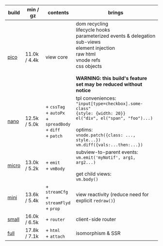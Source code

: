 | build      | min / gz     | contents                                                                | brings                                                                                                                                                                                                                      |
| ---------- | ------------ | ----------------------------------------------------------------------- | --------------------------------------------------------------------------------------------------------------------------------------------------------------------------------------------------------------------------- |
| [pico][1]  | 11.0k / 4.4k | view core                                                               | dom recycling<br>lifecycle hooks<br>parameterized events & delegation<br>sub-views<br>element injection<br>raw html<br>vnode refs<br>css objects<br><br>**WARNING: this build's feature set may be reduced without notice** |
| [nano][2]  | 12.5k / 5.0k | + `cssTag`<br>+ `autoPx`<br>+ `spreadBody`<br>+ `diff`<br>+ `patch`<br> | tpl conveniences:<br>`"input[type=checkbox].some-class"`<br>`{style: {width: 20}}`<br>`el("div", el("span", "foo")...)`<br><br>optims:<br>`vnode.patch({class: ..., style...})`<br>`vm.diff({vals:...then:...})`            |
| [micro][3] | 13.0k / 5.2k | + `emit`<br> + `vmBody`<br>                                             | subview-to-parent events:<br>`vm.emit('myNotif', arg1, arg2...)`<br><br>get child views:<br>`vm.body()`                                                                                                                     |
| [mini][4]  | 13.6k / 5.4k | + `streamCfg`<br> + `streamFlyd`<br> + `prop`<br>                       | view reactivity (reduce need for explicit `redraw()`)                                                                                                                                                                       |
| [small][5] | 16.0k / 6.5k | + `router`<br>                                                          | client-side router                                                                                                                                                                                                          |
| [full][6]  | 17.8k / 7.1k | + `html`<br> + `attach`<br>                                             | isomorphism & SSR                                                                                                                                                                                                           |

[1]: https://github.com/leeoniya/domvm/blob/2.x-dev/dist/pico/domvm.pico.min.js
[2]: https://github.com/leeoniya/domvm/blob/2.x-dev/dist/nano/domvm.nano.min.js
[3]: https://github.com/leeoniya/domvm/blob/2.x-dev/dist/micro/domvm.micro.min.js
[4]: https://github.com/leeoniya/domvm/blob/2.x-dev/dist/mini/domvm.mini.min.js
[5]: https://github.com/leeoniya/domvm/blob/2.x-dev/dist/small/domvm.small.min.js
[6]: https://github.com/leeoniya/domvm/blob/2.x-dev/dist/full/domvm.full.min.js